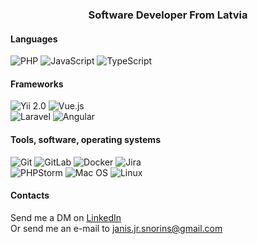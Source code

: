 <h3 align="center">Software Developer From Latvia</h3>

<h4>Languages</h4>
<div>
  <img src="https://github.com/jsnorins/jsnorins/assets/104723218/1b99170e-60ba-4632-9408-4bc1ef5f7877" alt="PHP"/>
  <img src="https://github.com/jsnorins/jsnorins/assets/104723218/d84e2092-d4de-47cc-a1a1-1baf1f0df3f4" alt="JavaScript"/>
  <img src="https://github.com/jsnorins/jsnorins/assets/104723218/b4f1f7fc-de63-4a44-8f6b-ba301f0f9e62" alt="TypeScript"/>
</div>

<h4>Frameworks</h4>
<div>
  <img src="https://github.com/jsnorins/jsnorins/assets/104723218/7e27fd46-284c-44b8-9479-3c1f433623df" alt="Yii 2.0"/>
  <img src="https://github.com/jsnorins/jsnorins/assets/104723218/c9d00695-aae2-40c9-8a89-545ef7e5f013" alt="Vue.js"/>
</div>
<div>
  <img src="https://github.com/jsnorins/jsnorins/assets/104723218/84cfe64e-8f81-495e-8393-048e57cc7604" alt="Laravel"/>
  <img src="https://github.com/jsnorins/jsnorins/assets/104723218/77ae21d5-c2ed-4db6-977f-3bf0bb43ff55" alt="Angular"/>
</div>

<h4>Tools, software, operating systems</h4>
<div>
  <img src="https://github.com/jsnorins/jsnorins/assets/104723218/3cf14e82-60c8-43ed-9d47-15d1d262bb4a" alt="Git"/>
  <img src="https://github.com/jsnorins/jsnorins/assets/104723218/ec90aa2c-a1a3-4955-8983-6ae63f955743" alt="GitLab"/>
  <img src="https://github.com/jsnorins/jsnorins/assets/104723218/dfab7e34-929f-47df-b9eb-aca3c8d4aecd" alt="Docker"/>
  <img src="https://github.com/jsnorins/jsnorins/assets/104723218/87bafee6-da59-47a5-bb5f-5c6f4af6169f" alt="Jira"/>
</div>
<div>
  <img src="https://github.com/jsnorins/jsnorins/assets/104723218/63f36048-b29a-462c-8667-d262007a6400" alt="PHPStorm"/>
  <img src="https://github.com/jsnorins/jsnorins/assets/104723218/35ab09a3-44f5-433e-a46d-ba044d025970" alt="Mac OS"/>
  <img src="https://github.com/jsnorins/jsnorins/assets/104723218/014e443d-64b3-492c-a856-52b17883a91f" alt="Linux"/>
</div>

<h4>Contacts</h4>
<p>
  Send me a DM on <a target="_blank" href="https://www.linkedin.com/in/janis-snorins">LinkedIn</a>
  <br/>
  Or send me an e-mail to <a href="mailto:janis.jr.snorins@gmail.com">janis.jr.snorins@gmail.com</a> 
</p>
